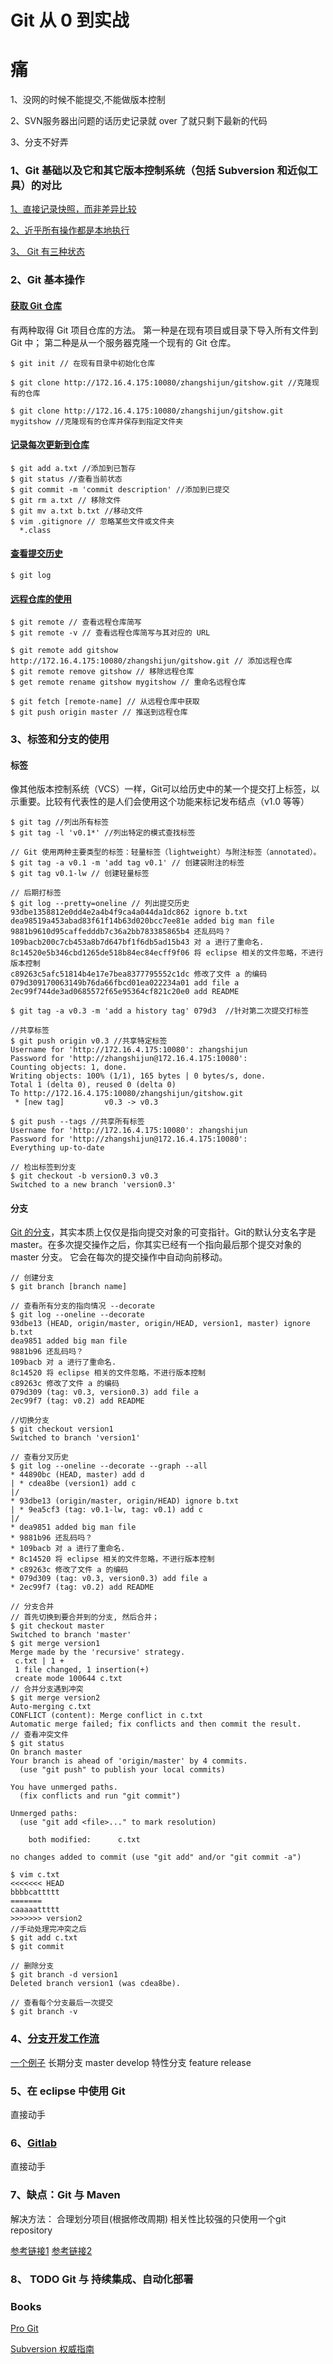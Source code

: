 # Git 从 0 到实战

# 痛
1、没网的时候不能提交,不能做版本控制

2、SVN服务器出问题的话历史记录就 over 了就只剩下最新的代码

3、分支不好弄

### 1、Git 基础以及它和其它版本控制系统（包括 Subversion 和近似工具）的对比
[1、直接记录快照，而非差异比较](http://git-scm.com/book/zh/v2/%E8%B5%B7%E6%AD%A5-Git-%E5%9F%BA%E7%A1%80#直接记录快照，而非差异比较)

[2、近乎所有操作都是本地执行](http://git-scm.com/book/zh/v2/%E8%B5%B7%E6%AD%A5-Git-%E5%9F%BA%E7%A1%80#近乎所有操作都是本地执行)

[3、 Git 有三种状态](http://git-scm.com/book/zh/v2/%E8%B5%B7%E6%AD%A5-Git-%E5%9F%BA%E7%A1%80#三种状态)

### 2、Git 基本操作
#### [获取 Git 仓库](http://git-scm.com/book/zh/v2/Git-%E5%9F%BA%E7%A1%80-%E8%8E%B7%E5%8F%96-Git-%E4%BB%93%E5%BA%93)
有两种取得 Git 项目仓库的方法。 第一种是在现有项目或目录下导入所有文件到 Git 中； 第二种是从一个服务器克隆一个现有的 Git 仓库。

```git
$ git init // 在现有目录中初始化仓库

$ git clone http://172.16.4.175:10080/zhangshijun/gitshow.git //克隆现有的仓库

$ git clone http://172.16.4.175:10080/zhangshijun/gitshow.git mygitshow //克隆现有的仓库并保存到指定文件夹
```
#### [记录每次更新到仓库](http://git-scm.com/book/zh/v2/Git-%E5%9F%BA%E7%A1%80-%E8%AE%B0%E5%BD%95%E6%AF%8F%E6%AC%A1%E6%9B%B4%E6%96%B0%E5%88%B0%E4%BB%93%E5%BA%93)
```git
$ git add a.txt //添加到已暂存
$ git status //查看当前状态
$ git commit -m 'commit description' //添加到已提交
$ git rm a.txt // 移除文件
$ git mv a.txt b.txt //移动文件
$ vim .gitignore // 忽略某些文件或文件夹
  *.class
```
#### [查看提交历史](http://git-scm.com/book/zh/v2/Git-%E5%9F%BA%E7%A1%80-%E6%9F%A5%E7%9C%8B%E6%8F%90%E4%BA%A4%E5%8E%86%E5%8F%B2)
```git
$ git log
```
#### [远程仓库的使用](http://git-scm.com/book/zh/v2/Git-%E5%9F%BA%E7%A1%80-%E8%BF%9C%E7%A8%8B%E4%BB%93%E5%BA%93%E7%9A%84%E4%BD%BF%E7%94%A8)
```git
$ git remote // 查看远程仓库简写
$ git remote -v // 查看远程仓库简写与其对应的 URL

$ git remote add gitshow http://172.16.4.175:10080/zhangshijun/gitshow.git // 添加远程仓库
$ git remote remove gitshow // 移除远程仓库
$ get remote rename gitshow mygitshow // 重命名远程仓库

$ git fetch [remote-name] // 从远程仓库中获取
$ git push origin master // 推送到远程仓库
```
### 3、标签和分支的使用
#### 标签
像其他版本控制系统（VCS）一样，Git可以给历史中的某一个提交打上标签，以示重要。比较有代表性的是人们会使用这个功能来标记发布结点（v1.0 等等）
```git
$ git tag //列出所有标签
$ git tag -l 'v0.1*' //列出特定的模式查找标签

// Git 使用两种主要类型的标签：轻量标签（lightweight）与附注标签（annotated）。
$ git tag -a v0.1 -m 'add tag v0.1' // 创建袋附注的标签
$ git tag v0.1-lw // 创建轻量标签

// 后期打标签
$ git log --pretty=oneline // 列出提交历史
93dbe1358812e0dd4e2a4b4f9ca4a044da1dc862 ignore b.txt
dea98519a453abad83f61f14b63d020bcc7ee81e added big man file
9881b9610d95caffedddb7c36a2bb783385865b4 还乱码吗？
109bacb200c7cb453a8b7d647bf1f6db5ad15b43 对 a 进行了重命名.
8c14520e5b346cbd1265de518b84ec84ecff9f06 将 eclipse 相关的文件忽略，不进行版本控制
c89263c5afc51814b4e17e7bea8377795552c1dc 修改了文件 a 的编码
079d309170063149b76da66fbcd01ea022234a01 add file a
2ec99f744de3ad0685572f65e95364cf821c20e0 add README

$ git tag -a v0.3 -m 'add a history tag' 079d3  //针对第二次提交打标签

//共享标签
$ git push origin v0.3 //共享特定标签
Username for 'http://172.16.4.175:10080': zhangshijun
Password for 'http://zhangshijun@172.16.4.175:10080': 
Counting objects: 1, done.
Writing objects: 100% (1/1), 165 bytes | 0 bytes/s, done.
Total 1 (delta 0), reused 0 (delta 0)
To http://172.16.4.175:10080/zhangshijun/gitshow.git
 * [new tag]         v0.3 -> v0.3

$ git push --tags //共享所有标签
Username for 'http://172.16.4.175:10080': zhangshijun
Password for 'http://zhangshijun@172.16.4.175:10080': 
Everything up-to-date

// 检出标签到分支
$ git checkout -b version0.3 v0.3
Switched to a new branch 'version0.3'
```
#### 分支
[Git 的分支](http://git-scm.com/book/zh/v2/Git-%E5%88%86%E6%94%AF-%E5%88%86%E6%94%AF%E7%AE%80%E4%BB%8B)，其实本质上仅仅是指向提交对象的可变指针。Git的默认分支名字是master。在多次提交操作之后，你其实已经有一个指向最后那个提交对象的 master 分支。 它会在每次的提交操作中自动向前移动。
```git
// 创建分支
$ git branch [branch name]

// 查看所有分支的指向情况 --decorate
$ git log --oneline --decorate
93dbe13 (HEAD, origin/master, origin/HEAD, version1, master) ignore b.txt
dea9851 added big man file
9881b96 还乱码吗？
109bacb 对 a 进行了重命名.
8c14520 将 eclipse 相关的文件忽略，不进行版本控制
c89263c 修改了文件 a 的编码
079d309 (tag: v0.3, version0.3) add file a
2ec99f7 (tag: v0.2) add README

//切换分支
$ git checkout version1
Switched to branch 'version1'

// 查看分叉历史
$ git log --oneline --decorate --graph --all
* 44890bc (HEAD, master) add d
| * cdea8be (version1) add c
|/  
* 93dbe13 (origin/master, origin/HEAD) ignore b.txt
| * 9ea5cf3 (tag: v0.1-lw, tag: v0.1) add c
|/  
* dea9851 added big man file
* 9881b96 还乱码吗？
* 109bacb 对 a 进行了重命名.
* 8c14520 将 eclipse 相关的文件忽略，不进行版本控制
* c89263c 修改了文件 a 的编码
* 079d309 (tag: v0.3, version0.3) add file a
* 2ec99f7 (tag: v0.2) add README

// 分支合并
// 首先切换到要合并到的分支, 然后合并；
$ git checkout master
Switched to branch 'master'
$ git merge version1
Merge made by the 'recursive' strategy.
 c.txt | 1 +
 1 file changed, 1 insertion(+)
 create mode 100644 c.txt
// 合并分支遇到冲突
$ git merge version2
Auto-merging c.txt
CONFLICT (content): Merge conflict in c.txt
Automatic merge failed; fix conflicts and then commit the result.
// 查看冲突文件
$ git status
On branch master
Your branch is ahead of 'origin/master' by 4 commits.
  (use "git push" to publish your local commits)

You have unmerged paths.
  (fix conflicts and run "git commit")

Unmerged paths:
  (use "git add <file>..." to mark resolution)

	both modified:      c.txt

no changes added to commit (use "git add" and/or "git commit -a")

$ vim c.txt
<<<<<<< HEAD
bbbbcattttt
=======
caaaaattttt
>>>>>>> version2
//手动处理完冲突之后
$ git add c.txt
$ git commit

// 删除分支
$ git branch -d version1
Deleted branch version1 (was cdea8be).

// 查看每个分支最后一次提交
$ git branch -v
```

### 4、[分支开发工作流](http://git-scm.com/book/zh/v2/Git-%E5%88%86%E6%94%AF-%E5%88%86%E6%94%AF%E5%BC%80%E5%8F%91%E5%B7%A5%E4%BD%9C%E6%B5%81)

[一个例子](http://nvie.com/posts/a-successful-git-branching-model/)
长期分支 master develop
特性分支 feature release

### 5、在 eclipse 中使用 Git
直接动手

### 6、[Gitlab](http://172.16.4.175:10080/)
直接动手

### 7、缺点：Git 与 Maven
解决方法： 合理划分项目(根据修改周期)
相关性比较强的只使用一个git repository

[参考链接1](http://programmers.stackexchange.com/questions/161293/choosing-between-single-or-multiple-projects-in-a-git-repository)
[参考链接2](http://programmers.stackexchange.com/questions/198721/best-way-to-structure-a-git-repository-for-maven)

### 8、 TODO Git 与 持续集成、自动化部署

### Books
[Pro Git](http://git-scm.com/book/zh/v2) 

[Subversion 权威指南](http://i18n-zh.googlecode.com/svn/www/svnbook-1.4/index.html)

